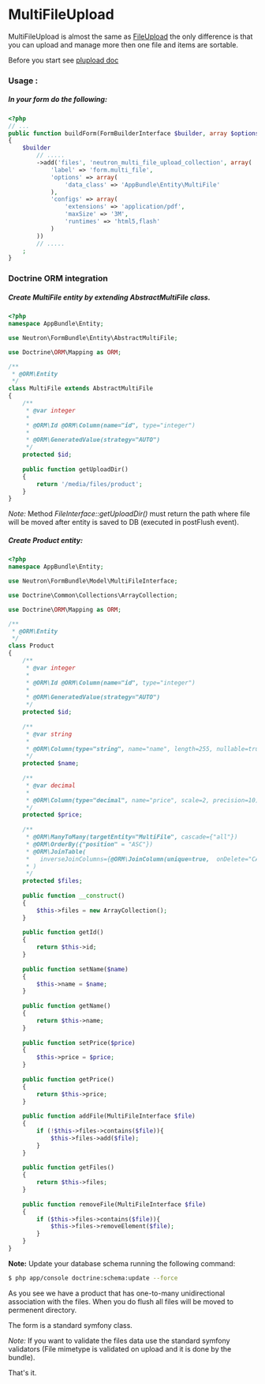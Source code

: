 MultiFileUpload
===============

MultiFileUpload is almost the same as [FileUpload](file_upload.md) the only difference is that you can upload and manage more then one file and items are sortable.

Before you start see [plupload doc](plupload.md)

### Usage :

##### In your form do the following:

``` php
<?php
// ...
public function buildForm(FormBuilderInterface $builder, array $options)
{
    $builder
        // .....
        ->add('files', 'neutron_multi_file_upload_collection', array(
		    'label' => 'form.multi_file',
		    'options' => array(
		        'data_class' => 'AppBundle\Entity\MultiFile'
		    ),
		    'configs' => array(
		        'extensions' => 'application/pdf',
		        'maxSize' => '3M',
		        'runtimes' => 'html5,flash'
		    )
		)) 
		// .....
    ;
}
```
### Doctrine ORM integration

##### Create *MultiFile* entity by extending  *AbstractMultiFile* class.

``` php
<?php
namespace AppBundle\Entity;

use Neutron\FormBundle\Entity\AbstractMultiFile;

use Doctrine\ORM\Mapping as ORM;

/**
 * @ORM\Entity
 */
class MultiFile extends AbstractMultiFile
{
    /**
     * @var integer 
     *
     * @ORM\Id @ORM\Column(name="id", type="integer")
     * 
     * @ORM\GeneratedValue(strategy="AUTO")
     */
    protected $id;
    
    public function getUploadDir()
    {
        return '/media/files/product';
    }
}
```

*Note:* Method *FileInterface::getUploadDir()* must return the path where file will be moved after entity is saved to DB (executed in postFlush event).

##### Create *Product* entity:

``` php
<?php
namespace AppBundle\Entity;

use Neutron\FormBundle\Model\MultiFileInterface;

use Doctrine\Common\Collections\ArrayCollection;

use Doctrine\ORM\Mapping as ORM;

/**
 * @ORM\Entity
 */
class Product
{
    /**
     * @var integer 
     *
     * @ORM\Id @ORM\Column(name="id", type="integer")
     * 
     * @ORM\GeneratedValue(strategy="AUTO")
     */
    protected $id;
    
    /**
     * @var string 
     *
     * @ORM\Column(type="string", name="name", length=255, nullable=true, unique=false)
     */
    protected $name;
    
    /**
     * @var decimal
     *
     * @ORM\Column(type="decimal", name="price", scale=2, precision=10)
     */
    protected $price;
    
    /**
     * @ORM\ManyToMany(targetEntity="MultiFile", cascade={"all"})
     * @ORM\OrderBy({"position" = "ASC"})
     * @ORM\JoinTable(
     *   inverseJoinColumns={@ORM\JoinColumn(unique=true,  onDelete="CASCADE")}
     * )
     */
    protected $files;
    
    public function __construct()
    {
        $this->files = new ArrayCollection();
    }
    
    public function getId()
    {
        return $this->id;
    }
    
    public function setName($name)
    {
        $this->name = $name;
    }
    
    public function getName()
    {
        return $this->name;
    }
    
    public function setPrice($price)
    {
        $this->price = $price;
    }
    
    public function getPrice()
    {
        return $this->price;
    }
    
    public function addFile(MultiFileInterface $file)
    {
        if (!$this->files->contains($file)){
            $this->files->add($file);
        }
    }
    
    public function getFiles()
    {
        return $this->files;
    }
    
    public function removeFile(MultiFileInterface $file)
    {
        if ($this->files->contains($file)){
            $this->files->removeElement($file);
        }
    }    
}
```

**Note:** Update your database schema running the following command:

``` bash
$ php app/console doctrine:schema:update --force
```

As you see we have a product that has one-to-many unidirectional association with the files.
When you do flush all files will be moved to permenent directory.

The form is a standard symfony class.

*Note:* If you want to validate the files data use the standard symfony validators (File mimetype is validated on upload and it is done by the bundle).

That's it.
